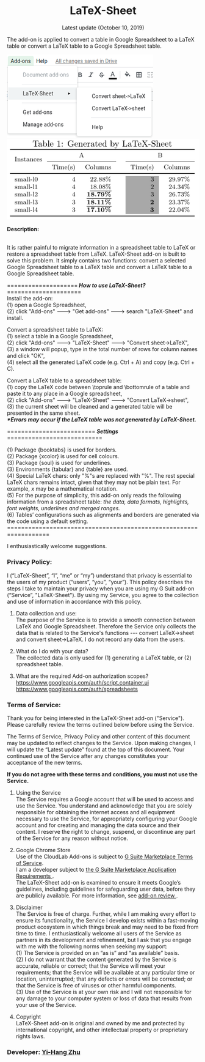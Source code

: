 <h1 align = "center">LaTeX-Sheet</h1>
<p align = "center"> Latest update (October 10, 2019) </p>

The add-on is applied to convert a table in Google Spreadsheet to a LaTeX table or convert a LaTeX table to a Google Spreadsheet table.<p>

![menu](menu.png)  &nbsp;&nbsp;&nbsp;&nbsp;&nbsp; ![sample](sample.png)
<p><b> Description:</b></p><br> 
It is rather painful to migrate information in a spreadsheet table to LaTeX or restore a spreadsheet table from LaTeX.  
LaTeX-Sheet add-on is built to solve this problem. It simply contains two functions: 
convert a selected Google Spreadsheet table to a LaTeX table and convert a LaTeX table to a Google Spreadsheet table.<p>

====================<b><i> How to use LaTeX-Sheet? </i></b>=====================<br>
Install the add-on:<br> 
(1) open a Google Spreadsheet, <br>
(2) click "Add-ons" ---> "Get add-ons" ---> search "LaTeX-Sheet" and install. <br>

Convert a spreadsheet table to LaTeX: <br>
(1) select a table in a Google Spreadsheet, <br> 
(2) click "Add-ons" ---> "LaTeX-Sheet" ---> "Convert sheet->LaTeX", <br> 
(3) a window will popup, type in the total number of rows for column names and click "OK", <br> 
(4) select all the generated LaTeX code (e.g. Ctrl + A) and copy (e.g. Ctrl + C). <br>

Convert a LaTeX table to a spreadsheet table:<br>
(1) copy the LaTeX code between \toprule and \bottomrule of a table and paste it to any place in a Google spreadsheet,<br> 
(2) click "Add-ons" ---> "LaTeX-Sheet" ---> "Convert LaTeX->sheet",<br> 
(3) the current sheet will be cleaned and a generated table will be presented in the same sheet.<br> 
<b><i>\*Errors may occur if the LaTeX table was not generated by LaTeX-Sheet.</i></b> 

=========================<b><i> Settings </b></i>===========================</br>

(1) Package {booktabs} is used for borders. <br>
(2) Package {xcolor} is used for cell colours. <br>
(3) Package {soul} is used for underlines. <br>
(3) Environments {tabular} and {table} are used. <br>
(4) Special LaTeX chars: only "%"s are replaced with "\%". The rest special LaTeX chars remains intact, 
given that they may not be plain text. For example, $x$ may be a mathematical notation.<br> 
(5) For the purpose of simplicity, this add-on only reads the following information from a spreadsheet table: 
<i> the data, data formats, highlights, font weights, underlines and merged ranges.</i><br> 
(6) Tables’ configurations such as alignments and borders are generated via the code using a default setting.<br>
\==================================================================

I enthusiastically welcome suggestions. 

<h3>Privacy Policy:</h3>

I (“LaTeX-Sheet”, “I”, “me” or “my”) understand that privacy is essential to the users of my product (“users”, “you”, “your”). This policy describes the steps I take to maintain your privacy when you are using my G Suit add-on (“Service”, "LaTeX-Sheet"). By using my Service, you agree to the collection and use of information in accordance with this policy. 

1. Data collection and use:<br>
The purpose of the Service is to provide a smooth connection between LaTeX and Google Spreadsheet. Therefore the Service only collects the data that is related to the Service's functions --- convert LaTeX->sheet and convert sheet->LaTeX. I do not record any data from the users. 
 
2. What do I do with your data? <br>
The collected data is only used for (1) generating a LaTeX table, or (2) spreadsheet table.  

3. What are the required Add-on authorization scopes? <br>
https://www.googleapis.com/auth/script.container.ui<br>
https://www.googleapis.com/auth/spreadsheets


<h3>Terms of Service:</h3>

Thank you for being interested in the LaTeX-Sheet add-on ("Service"). Please carefully review the terms outlined below before using the Service. 

The Terms of Service, Privacy Policy and other content of this document may be updated to reflect changes to the Service. Upon making changes, I will update the “Latest update” found at the top of this document. Your continued use of the Service after any changes constitutes your acceptance of the new terms.

<b>If you do not agree with these terms and conditions, you must not use the Service.</b> 

1. Using the Service <br>
The Service requires a Google account that will be used to access and use the Service. You understand and acknowledge that you are solely responsible for obtaining the internet access and all equipment necessary to use the Service, for appropriately configuring your Google account and for creating and managing the data source and their content. 
I reserve the right to change, suspend, or discontinue any part of the Service for any reason without notice. 

2. Google Chrome Store <br>
Use of the CloudLab Add-ons is subject to <a href="https://gsuite.google.com/terms/marketplace/tos.html?hl=en" > G Suite Marketplace Terms of Service</a>. <br>
I am a developer subject to <a href = "https://developers.google.com/gsuite/marketplace/requirements">the G Suite Marketplace Application Requirements </a>. <br>
The LaTeX-Sheet add-on is examined to ensure it meets Google’s guidelines, including guidelines for safeguarding user data, before they are publicly available. For more information, see <a href ="https://developers.google.com/gsuite/add-ons/concepts/addon-review"> add-on review </a>.

3. Disclaimer <br>
The Service is free of charge. Further, while I am making every effort to ensure its functionality, the Service I develop exists within a fast-moving product ecosystem in which things break and may need to be fixed from time to time. I enthusiastically welcome all users of the Service as partners in its development and refinement, but I ask that you engage with me with the following norms when seeking my support:<br>
(1) The Service is provided on an “as is” and “as available” basis.<br>
(2) I do not warrant that the content generated by the Service is accurate, reliable or correct; that the Service will meet your requirements; that the Service will be available at any particular time or location, uninterrupted; that any defects or errors will be corrected; or that the Service is free of viruses or other harmful components.<br>
(3) Use of the Service is at your own risk and I will not responsible for any damage to your computer system or loss of data that results from your use of the Service.

4. Copyright <br>
LaTeX-Sheet add-on is original and owned by me and protected by international copyright, and other intellectual property or proprietary rights laws. 
 
<h3>Developer: <a href="https://sites.google.com/view/zhuyihang/home"> Yi-Hang Zhu</a> </h3>
